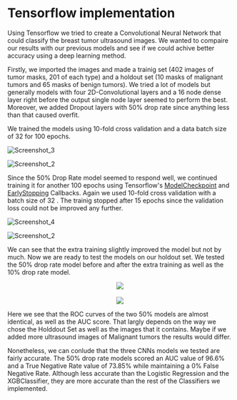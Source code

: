 # Tensorflow implementation

Using Tensorflow we tried to create a Convolutional Neural Network that could classify the breast tumor ultrasound images. We wanted to compaire our results with our previous models and see if we could achive better accuracy using a deep learning method.

Firstly, we imported the images and made a trainig set (402 images of tumor masks, 201 of each type) and a holdout set (10 masks of malignant tumors and 65 masks of benign tumors). We tried a lot of models but generally models with four 2D-Convolutional layers and a 16 node dense layer right before the output single node layer seemed to perform the best. Moreover, we added Dropout layers with 50% drop rate since anything less than that caused overfit. 

We trained the models using 10-fold cross validation and a data batch size of 32 for 100 epochs.

![Screenshot_3](https://user-images.githubusercontent.com/61820986/175614011-e6cedf3e-caf3-4f80-809e-a6a2ebbd3d19.png)

![Screenshot_2](https://user-images.githubusercontent.com/61820986/175609986-60fe707b-4e7c-4151-8919-78d6f82627a8.png)


Since the 50% Drop Rate model seemed to respond well, we continued training it for another 100 epochs using Tensorflow's [ModelCheckpoint](https://www.tensorflow.org/api_docs/python/tf/keras/callbacks/ModelCheckpoint?version=nightly) and [EarlyStopping](https://www.tensorflow.org/api_docs/python/tf/keras/callbacks/EarlyStopping) Callbacks. Again we used 10-fold cross validation with a batch size of 32 . The trainig stopped after 15 epochs since the validation loss could not be improved any further.

![Screenshot_4](https://user-images.githubusercontent.com/61820986/175616039-f21a3880-a08f-4a11-b478-d884991ff7b5.png)

![Screenshot_2](https://user-images.githubusercontent.com/61820986/175616452-1522cb68-736b-4ad1-9f9e-7e6e5dd12a26.png)

We can see that the extra training slightly improved the model but not by much. Now we are ready to test the models on our holdout set. We tested the 50% drop rate model before and after the extra training as well as the 10% drop rate model.


<p align="center">
  <img  src="https://user-images.githubusercontent.com/61820986/175645026-947047b0-7fe6-4d61-a21f-bdeec1620efe.png">
  <br>
  <br>
  <img  src="https://user-images.githubusercontent.com/61820986/175644985-da41f7ac-1c89-41ac-9cf3-4ed2750dd4e1.png">
</p>


Here we see that the ROC curves of the two 50% models are almost identical, as well as the AUC score. That largly depends on the way we chose the Holddout Set as well as the images that it contains. Maybe if we added more ultrasound images of Malignant tumors the results would differ.

Nonetheless, we can conlude that the three CNNs models we tested are fairly accurate. The 50% drop rate models scored an AUC value of 96.6% and a True Negative Rate value of 73.85% while maintaining a 0% False Negative Rate. Although less accurate than the Logistic Regression and the XGBClassifier, they are more accurate than the rest of the Classifiers we implemented.
